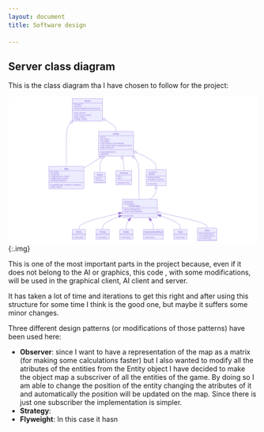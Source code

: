 ```yaml
---
layout: document
title: Software design

---
```


## Server class diagram

This is the class diagram tha I have chosen to follow for the project:

![mermaid-diagram-20200409134236](./../assets/images/mermaid-diagram-20200409134236.svg){:.img}

This is one of the most important parts in the project because, even if it does not belong to the AI or graphics, this code , with some modifications, will be used in the graphical client, AI client and server.

It has taken a lot of time and iterations to get this right and after using this structure for some time I think is the good one, but maybe it suffers some minor changes.

Three different design patterns (or modifications of those patterns) have been used here:

- **Observer**: since I want to have a representation of the map as a matrix (for making some calculations faster) but I also wanted to modify all the atributes of the entities from the Entity object I have decided to make the object map a subscriver of all the entities of the game. By doing so I am able to change the position of the entity changing the atributes of it and automatically the position will be updated on the map. Since there is just one subscriber the implementation is simpler.
- **Strategy**: 
- **Flyweight**: In this case it hasn